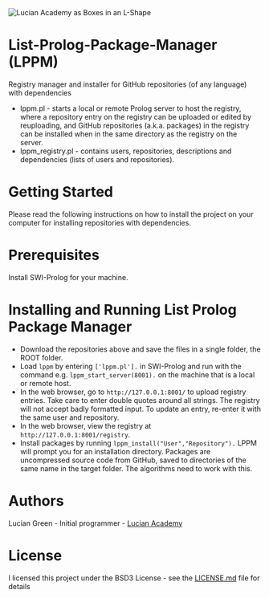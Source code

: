 <img src="https://1.bp.blogspot.com/-9hHH7JvCF7A/XngF6CFvkaI/AAAAAAAAHaI/UNHd5hvUetwGiLLIi74MkLYkpUce8H3iACLcBGAsYHQ/s1600/Screen%2BShot%2B2020-03-23%2Bat%2B11.36.26%2Bam.png" alt="Lucian Academy as Boxes in an L-Shape">

# List-Prolog-Package-Manager (LPPM)

Registry manager and installer for GitHub repositories (of any language) with dependencies

* lppm.pl - starts a local or remote Prolog server to host the registry, where a repository entry on the registry can be uploaded or edited by reuploading, and GitHub repositories (a.k.a. packages) in the registry can be installed when in the same directory as the registry on the server.
* lppm_registry.pl - contains users, repositories, descriptions and dependencies (lists of users and repositories).

# Getting Started

Please read the following instructions on how to install the project on your computer for installing repositories with dependencies.

# Prerequisites

Install SWI-Prolog for your machine.

# Installing and Running List Prolog Package Manager

* Download the repositories above and save the files in a single folder, the ROOT folder.
* Load `lppm` by entering `['lppm.pl'].` in SWI-Prolog and run with the command e.g. `lppm_start_server(8001).` on the machine that is a local or remote host.
* In the web browser, go to `http://127.0.0.1:8001/` to upload registry entries.  Take care to enter double quotes around all strings.  The registry will not accept badly formatted input.  To update an entry, re-enter it with the same user and repository.
* In the web browser, view the registry at `http://127.0.0.1:8001/registry`.
* Install packages by running `lppm_install("User","Repository").`  LPPM will prompt you for an installation directory.  Packages are uncompressed source code from GitHub, saved to directories of the same name in the target folder.  The algorithms need to work with this.

# Authors

Lucian Green - Initial programmer - <a href="https://www.lucianacademy.com/">Lucian Academy</a>

# License

I licensed this project under the BSD3 License - see the <a href="LICENSE">LICENSE.md</a> file for details



